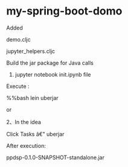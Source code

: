 # my-spring-boot-domo
Added

demo.cljc

jupyter_helpers.cljc

Build the jar package for Java calls

1. jupyter notebook init.ipynb file

Execute :

%%bash lein uberjar

or

2、In the idea

Click Tasks â€" uberjar

After execution:

ppdsp-0.1.0-SNAPSHOT-standalone.jar
